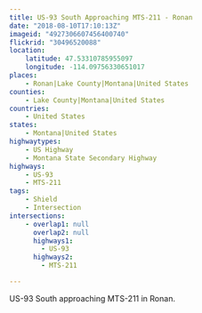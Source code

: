 ```yaml
---
title: US-93 South Approaching MTS-211 - Ronan
date: "2018-08-10T17:10:13Z"
imageid: "4927306607456400740"
flickrid: "30496520088"
location:
    latitude: 47.53310785955097
    longitude: -114.09756330651017
places:
    - Ronan|Lake County|Montana|United States
counties:
    - Lake County|Montana|United States
countries:
    - United States
states:
    - Montana|United States
highwaytypes:
    - US Highway
    - Montana State Secondary Highway
highways:
    - US-93
    - MTS-211
tags:
    - Shield
    - Intersection
intersections:
    - overlap1: null
      overlap2: null
      highways1:
        - US-93
      highways2:
        - MTS-211

---
```

US-93 South approaching MTS-211 in Ronan.